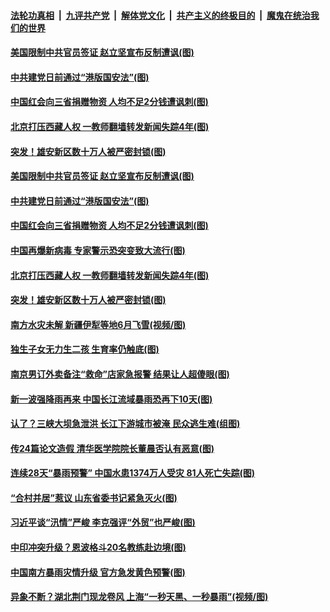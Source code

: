 ####  [法轮功真相](../../../../basic/blob/master/README.md?t=06302131) &nbsp;|&nbsp; [九评共产党](../../../../9ping.md/blob/master/README.md?t=06302131) &nbsp;|&nbsp; [解体党文化](../../../../jtdwh.md/blob/master/README.md?t=06302131)  &nbsp;|&nbsp; [共产主义的终极目的](../../../../gczydzjmd.md/blob/master/README.md?t=06302131) &nbsp;|&nbsp; [魔鬼在统治我们的世界](../../../../mgztzwmdsj.md/blob/master/README.md?t=06302131) 


#### [美国限制中共官员签证 赵立坚宣布反制遭讽(图)](../pages/p1/938181.md?t=06302131) 

#### [中共建党日前通过“港版国安法”(图)](../pages/p1/938197.md?t=06302131) 

#### [中国红会向三省捐赠物资 人均不足2分钱遭讽刺(图)](../pages/p1/938165.md?t=06302131) 

#### [北京打压西藏人权 一教师翻墙转发新闻失踪4年(图)](../pages/p1/938134.md?t=06302131) 

#### [突发！雄安新区数十万人被严密封锁(图)](../pages/p1/938150.md?t=06302131) 


#### [美国限制中共官员签证 赵立坚宣布反制遭讽(图)](../pages/p1/938181.md?t=06302131) 

#### [中共建党日前通过“港版国安法”(图)](../pages/p1/938197.md?t=06302131) 

#### [中国红会向三省捐赠物资 人均不足2分钱遭讽刺(图)](../pages/p1/938165.md?t=06302131) 

#### [中国再爆新病毒 专家警示恐突变致大流行(图)](../pages/p1/938169.md?t=06302131) 

#### [北京打压西藏人权 一教师翻墙转发新闻失踪4年(图)](../pages/p1/938134.md?t=06302131) 

#### [突发！雄安新区数十万人被严密封锁(图)](../pages/p1/938150.md?t=06302131) 

#### [南方水灾未解 新疆伊犁等地6月飞雪(视频/图)](../pages/p1/938148.md?t=06302131) 

#### [独生子女无力生二孩 生育率仍触底(图)](../pages/p1/938095.md?t=06302131) 

#### [南京男订外卖备注“救命”店家急报警 结果让人超傻眼(图)](../pages/p1/938137.md?t=06302131) 


#### [新一波强降雨再来 中国长江流域暴雨恐再下10天(图)](../pages/p1/938125.md?t=06302131) 

#### [认了？三峡大坝急泄洪 长江下游城市被淹 民众逃生难(组图)](../pages/p1/938119.md?t=06302131) 

#### [传24篇论文造假 清华医学院院长董晨否认有恶意(图)](../pages/p1/938070.md?t=06302131) 

#### [连续28天“暴雨预警” 中国水患1374万人受灾 81人死亡失踪(图)](../pages/p1/938064.md?t=06302131) 

#### [“合村并居”惹议 山东省委书记紧急灭火(图)](../pages/p1/938009.md?t=06302131) 

#### [习近平谈“汛情”严峻 李克强评“外贸”也严峻(图)](../pages/p1/938016.md?t=06302131) 

#### [中印冲突升级？恩波格斗20名教练赴边境(图)](../pages/p1/938012.md?t=06302131) 

#### [中国南方暴雨灾情升级 官方急发黄色预警(图)](../pages/p1/937978.md?t=06302131) 

#### [异象不断？湖北荆门现龙卷风 上海“一秒天黑、一秒暴雨”(视频/图)](../pages/p1/938005.md?t=06302131) 

